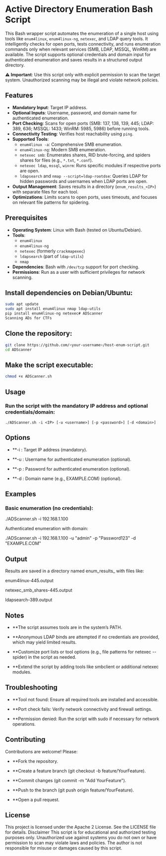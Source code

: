 # Active Directory Enumeration Bash Script

This Bash wrapper script automates the enumeration of a single host using tools like `enum4linux`, `enum4linux-ng`, `netexec`, and LDAP query tools. It intelligently checks for open ports, tests connectivity, and runs enumeration commands only when relevant services (SMB, LDAP, MSSQL, WinRM) are available. The script supports optional credentials and domain input for authenticated enumeration and saves results in a structured output directory.

⚠️ **Important**: Use this script only with explicit permission to scan the target system. Unauthorized scanning may be illegal and violate network policies.

## Features

- **Mandatory Input**: Target IP address.
- **Optional Inputs**: Username, password, and domain name for authenticated enumeration.
- **Port Checking**: Scans for open ports (SMB: 137, 138, 139, 445; LDAP: 389, 636; MSSQL: 1433; WinRM: 5985, 5986) before running tools.
- **Connectivity Testing**: Verifies host reachability using `ping`.
- **Supported Tools**:
  - `enum4linux -a`: Comprehensive SMB enumeration.
  - `enum4linux-ng`: Modern SMB enumeration.
  - `netexec smb`: Enumerates shares, RID brute-forcing, and spiders shares for files (e.g., `*.txt`, `*.conf`).
  - `netexec ldap`, `mssql`, `winrm`: Runs specific modules if respective ports are open.
  - `ldapsearch` and `nmap --script=ldap-rootdse`: Queries LDAP for hidden passwords and usernames when LDAP ports are open.
- **Output Management**: Saves results in a directory (`enum_results_<IP>`) with separate files for each tool.
- **Optimizations**: Limits scans to open ports, uses timeouts, and focuses on relevant file patterns for spidering.

## Prerequisites

- **Operating System**: Linux with Bash (tested on Ubuntu/Debian).
- **Tools**:
  - `enum4linux`
  - `enum4linux-ng`
  - `netexec` (formerly `crackmapexec`)
  - `ldapsearch` (part of `ldap-utils`)
  - `nmap`
- **Dependencies**: Bash with `/dev/tcp` support for port checking.
- **Permissions**: Run as a user with sufficient privileges for network scanning.

## Install dependencies on Debian/Ubuntu:
```bash
sudo apt update
sudo apt install enum4linux nmap ldap-utils
pip install enum4linux-ng netexec# ADScanner
Scanning ADs for CTFs
```
## Clone the repository:
```bash
git clone https://github.com/<your-username>/host-enum-script.git
cd ADScanner
```
## Make the script executable:
```bash
chmod +x ADScanner.sh
```
## Usage

### Run the script with the mandatory IP address and optional credentials/domain:

`./ADScanner.sh -i <IP> [-u <username>] [-p <password>] [-d <domain>]`

## Options

- **-i <IP>: Target IP address (mandatory).

- **-u <username>: Username for authenticated enumeration (optional).

- **-p <password>: Password for authenticated enumeration (optional).

- **-d <domain>: Domain name (e.g., EXAMPLE.COM) (optional).

## Examples

### Basic enumeration (no credentials):

./ADScanner.sh -i 192.168.1.100

Authenticated enumeration with domain:

./ADScanner.sh -i 192.168.1.100 -u "admin" -p "Password123" -d "EXAMPLE.COM"

## Output

Results are saved in a directory named enum_results_<IP> with files like:

enum4linux-445.output

netexec_smb_shares-445.output

ldapsearch-389.output

## Notes
- **The script assumes tools are in the system’s PATH.

- **Anonymous LDAP binds are attempted if no credentials are provided, which may yield limited results.

- **Customize port lists or tool options (e.g., file patterns for netexec --spider) in the script as needed.

- **Extend the script by adding tools like smbclient or additional netexec modules.

## Troubleshooting

- **Tool not found: Ensure all required tools are installed and accessible.

- **Port check fails: Verify network connectivity and firewall settings.

- **Permission denied: Run the script with sudo if necessary for network operations.

## Contributing

Contributions are welcome! Please:

- **Fork the repository.

- **Create a feature branch (git checkout -b feature/YourFeature).

- **Commit changes (git commit -m "Add YourFeature").

- **Push to the branch (git push origin feature/YourFeature).

- **Open a pull request.

## License
This project is licensed under the Apache 2 License. See the LICENSE file for details.
Disclaimer
This script is for educational and authorized testing purposes only. Unauthorized use against systems you do not own or have permission to scan may violate laws and policies. The author is not responsible for misuse or damages caused by this script.


